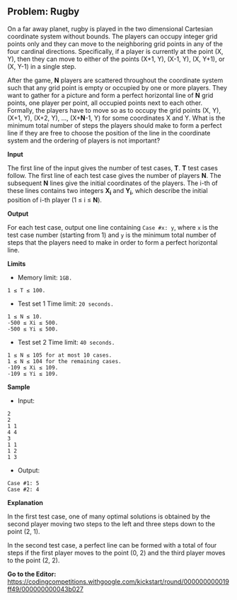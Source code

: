 ## Problem: Rugby

On a far away planet, rugby is played in the two dimensional Cartesian coordinate system without bounds. The players can occupy integer grid points only and they can move to the neighboring grid points in any of the four cardinal directions. Specifically, if a player is currently at the point (X, Y), then they can move to either of the points (X+1, Y), (X-1, Y), (X, Y+1), or (X, Y-1) in a single step.

After the game, **N** players are scattered throughout the coordinate system such that any grid point is empty or occupied by one or more players. They want to gather for a picture and form a perfect horizontal line of **N** grid points, one player per point, all occupied points next to each other. Formally, the players have to move so as to occupy the grid points (X, Y), (X+1, Y), (X+2, Y), ..., (X+**N**-1, Y) for some coordinates X and Y. What is the minimum total number of steps the players should make to form a perfect line if they are free to choose the position of the line in the coordinate system and the ordering of players is not important?

**Input**

The first line of the input gives the number of test cases, **T**. **T** test cases follow. The first line of each test case gives the number of players **N**. The subsequent **N** lines give the initial coordinates of the players. The i-th of these lines contains two integers **X<sub>i</sub>** and **Y<sub>i</sub>**, which describe the initial position of i-th player (1 ≤ i ≤ **N**).

**Output**

For each test case, output one line containing `Case #x: y`, where `x` is the test case number (starting from 1) and `y` is the minimum total number of steps that the players need to make in order to form a perfect horizontal line.

**Limits**

- Memory limit: `1GB.`
```
1 ≤ T ≤ 100.
```

- Test set 1
Time limit: `20 seconds.`
```
1 ≤ N ≤ 10.
-500 ≤ Xi ≤ 500.
-500 ≤ Yi ≤ 500.
```

- Test set 2
Time limit: `40 seconds.`
```
1 ≤ N ≤ 105 for at most 10 cases.
1 ≤ N ≤ 104 for the remaining cases.
-109 ≤ Xi ≤ 109.
-109 ≤ Yi ≤ 109.
```

**Sample**

- Input:
```
2
2
1 1
4 4
3
1 1
1 2
1 3
```

- Output:
```
Case #1: 5
Case #2: 4
```

**Explanation**

In the first test case, one of many optimal solutions is obtained by the second player moving two steps to the left and three steps down to the point (2, 1).

In the second test case, a perfect line can be formed with a total of four steps if the first player moves to the point (0, 2) and the third player moves to the point (2, 2).

**Go to the Editor:** <https://codingcompetitions.withgoogle.com/kickstart/round/000000000019ff49/000000000043b027>